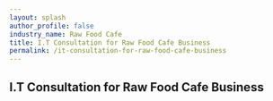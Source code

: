 ```yaml
---
layout: splash 
author_profile: false 
industry_name: Raw Food Cafe
title: I.T Consultation for Raw Food Cafe Business
permalink: /it-consultation-for-raw-food-cafe-business
---
```


## I.T Consultation for Raw Food Cafe Business